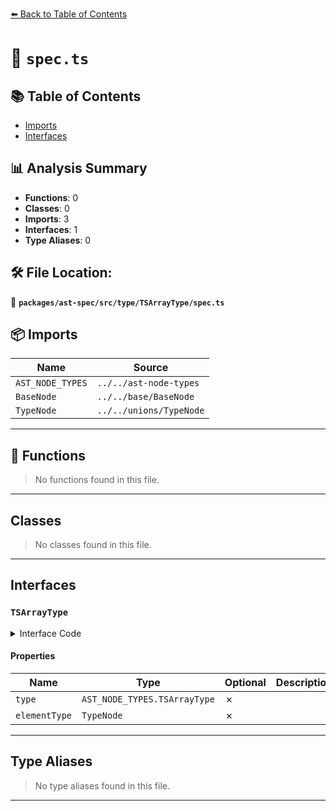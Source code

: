 [⬅️ Back to Table of Contents](../../../../../index.md)

# 📄 `spec.ts`

## 📚 Table of Contents

- [Imports](#imports)
- [Interfaces](#interfaces)

## 📊 Analysis Summary

- **Functions**: 0
- **Classes**: 0
- **Imports**: 3
- **Interfaces**: 1
- **Type Aliases**: 0

## 🛠️ File Location:
📂 **`packages/ast-spec/src/type/TSArrayType/spec.ts`**

## 📦 Imports

| Name | Source |
|------|--------|
| `AST_NODE_TYPES` | `../../ast-node-types` |
| `BaseNode` | `../../base/BaseNode` |
| `TypeNode` | `../../unions/TypeNode` |


---

## 🔧 Functions

> No functions found in this file.


---

## Classes

> No classes found in this file.


---

## Interfaces

### `TSArrayType`

<details><summary>Interface Code</summary>

```ts
export interface TSArrayType extends BaseNode {
  type: AST_NODE_TYPES.TSArrayType;
  elementType: TypeNode;
}
```
</details>

#### Properties

| Name | Type | Optional | Description |
|------|------|----------|-------------|
| `type` | `AST_NODE_TYPES.TSArrayType` | ✗ |  |
| `elementType` | `TypeNode` | ✗ |  |


---

## Type Aliases

> No type aliases found in this file.


---